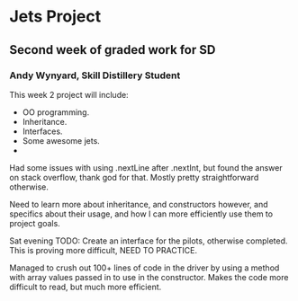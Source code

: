 # Jets Project
## Second week of graded work for SD
### Andy Wynyard, Skill Distillery Student

This week 2 project will include:
* OO programming.
* Inheritance.
* Interfaces.
* Some awesome jets.
* 

Had some issues with using .nextLine after .nextInt, but found the answer on stack overflow, thank god for that. Mostly pretty straightforward otherwise.

Need to learn more about inheritance, and constructors however, and specifics about their usage, and how I can more efficiently use them to project goals.

Sat evening TODO: Create an interface for the pilots, otherwise completed. This is proving more difficult, NEED TO PRACTICE.

Managed to crush out 100+ lines of code in the driver by using a method with array values passed in to use in the constructor. Makes the code more difficult to read, but much more efficient.